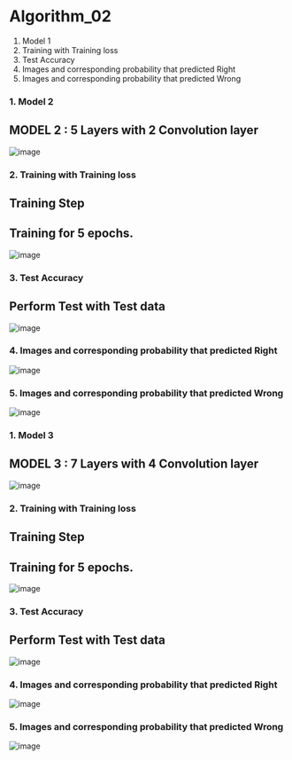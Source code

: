 # Algorithm_02
1. Model 1
2. Training with Training loss
3. Test Accuracy
4. Images and corresponding probability that predicted Right
5. Images and corresponding probability that predicted Wrong


### 1. Model 2
## MODEL 2 : 5 Layers with 2 Convolution layer 
![image](https://user-images.githubusercontent.com/79622778/120935916-fad40c80-c73f-11eb-86bb-8aeb21a25541.png)

### 2. Training with Training loss
## Training Step 
## Training for 5 epochs.
![image](https://user-images.githubusercontent.com/79622778/120935935-1ccd8f00-c740-11eb-9d07-878d75893047.png)

### 3. Test Accuracy
## Perform Test with Test data 
![image](https://user-images.githubusercontent.com/79622778/120935954-32db4f80-c740-11eb-892a-678c2873cd93.png)

### 4. Images and corresponding probability that predicted Right
![image](https://user-images.githubusercontent.com/79622778/120935970-471f4c80-c740-11eb-83dc-b8024cfc0124.png)

### 5. Images and corresponding probability that predicted Wrong
![image](https://user-images.githubusercontent.com/79622778/120935979-5b634980-c740-11eb-99e8-ebe47883b2e3.png)

### 1. Model 3
## MODEL 3 : 7 Layers with 4 Convolution layer 
![image](https://user-images.githubusercontent.com/79622778/120935495-09b9bf80-c73e-11eb-8cd1-5f69c71fa409.png)


### 2. Training with Training loss
## Training Step 
## Training for 5 epochs.
![image](https://user-images.githubusercontent.com/79622778/120935650-be53e100-c73e-11eb-8030-2f4a30de311d.png)


### 3. Test Accuracy
## Perform Test with Test data 
![image](https://user-images.githubusercontent.com/79622778/120935696-e8a59e80-c73e-11eb-94c0-d053101213cd.png)


### 4. Images and corresponding probability that predicted Right
![image](https://user-images.githubusercontent.com/79622778/120935713-f824e780-c73e-11eb-9717-2533518a8920.png)


### 5. Images and corresponding probability that predicted Wrong
![image](https://user-images.githubusercontent.com/79622778/120935718-070b9a00-c73f-11eb-86b8-75142eae9063.png)

